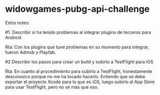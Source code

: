 # widowgames-pubg-api-challenge

Extra notes: 

#1. Describir si ha tenido problemas al integrar plugins de terceros para Android 

Rta: Con los plugins que tuve problemas en su momento para integrar, fueron Admob y Playfab.

#2.Describir los pasos para crear un build y subirlo a TestFlight para iOS

Rta: En cuanto al procedimiento para subirlo a TestFlight, honestamente desconozco porque no me ha tocado hacerlo. 
Entiendo que se debe exportar el proyecto Xcode para lo que es iOS, luego subirlo al App Store para usar TestFlight, pero no sé más que eso. 

